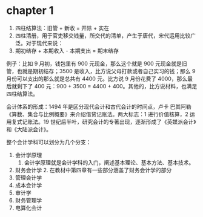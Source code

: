# chapter 1

1. 四柱结算法：旧管 + 新收 = 开除 + 实在
2. 四柱清册，用于官吏移交钱量，所交代的清单，产生于唐代，宋代运用比较广泛。对于现代来说：
3. 期初结存 + 本期收入 - 本期支出 = 期末结存

例子：比如 9 月初，钱包里有 900 元现金，那么这个就是 900 元现金就是旧管，也就是期初结存；3500 是收入，比方说父母打款或者自己实习的钱；那么 9 月份可以支出的那么就是总共有 4400 元。比方说 9 月份花费了 4000，那么最后就剩下了 400 元：900 + 3500 = 4400 + 400。其他的，比方说材料，也满足四柱结算法。

会计体系的形成：1494 年是区分现代会计和古代会计的时间点，卢卡 巴其阿勒 《算数、集合与比例概要》来介绍借贷记账法。两大标志：1 进行价值核算，2 运用复式记账法。19 世纪后半叶，研究会计的专著出现，逐渐形成了《英媒派会计》和《大陆派会计》。

整个会计学科可以划分为几个分支：
1. 会计学原理
    1. 会计学原理就是会计学科的入门，阐述基本理论、基本方法、基本技术。
2. 财务会计学
    2. 在教材中第四章有一些部分涵盖了财务会计学的部分
3. 管理会计学
4. 成本会计学
5. 审计学
6. 财务管理学
7. 电算化会计





